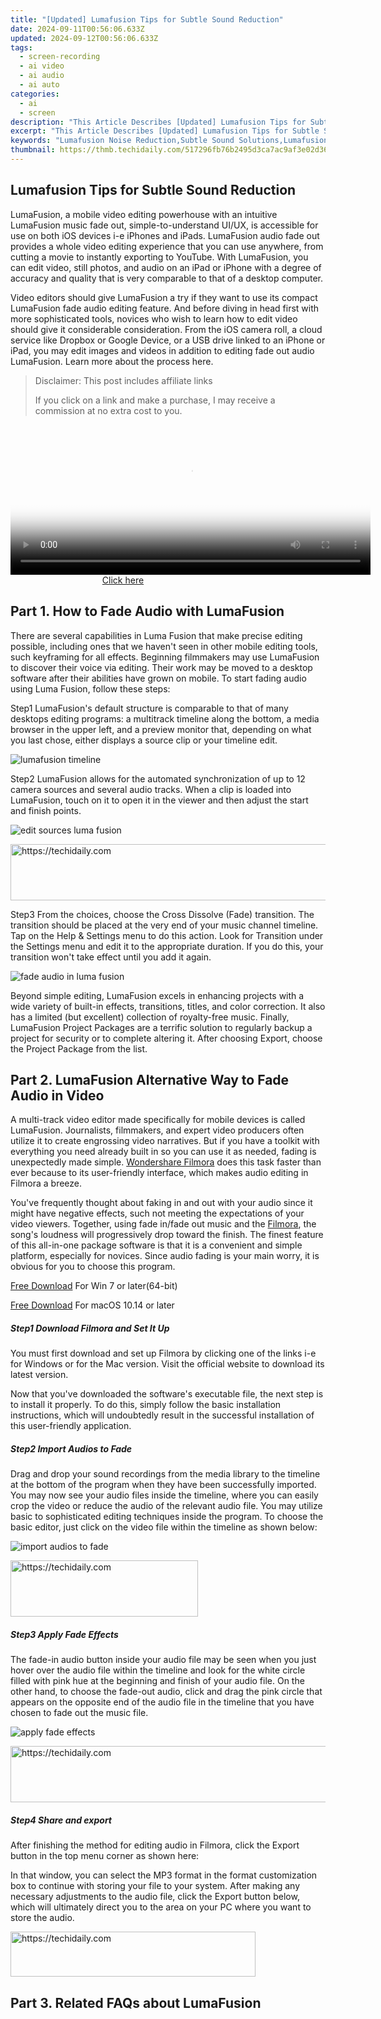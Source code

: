 ```yaml
---
title: "[Updated] Lumafusion Tips for Subtle Sound Reduction"
date: 2024-09-11T00:56:06.633Z
updated: 2024-09-12T00:56:06.633Z
tags: 
  - screen-recording
  - ai video
  - ai audio
  - ai auto
categories: 
  - ai
  - screen
description: "This Article Describes [Updated] Lumafusion Tips for Subtle Sound Reduction"
excerpt: "This Article Describes [Updated] Lumafusion Tips for Subtle Sound Reduction"
keywords: "Lumafusion Noise Reduction,Subtle Sound Solutions,Lumafusion Silence Tips,Sound Control with Lumafusion,Quieting Methods Lumafusion,Reduce Ambient Noise Lumafusion,Lumafusion Quiet Techniques"
thumbnail: https://thmb.techidaily.com/517296fb76b2495d3ca7ac9af3e02d36cfd22dc3a1d76f74a4f77913c7df7881.jpg
---
```


## Lumafusion Tips for Subtle Sound Reduction

LumaFusion, a mobile video editing powerhouse with an intuitive LumaFusion music fade out, simple-to-understand UI/UX, is accessible for use on both iOS devices i-e iPhones and iPads. LumaFusion audio fade out provides a whole video editing experience that you can use anywhere, from cutting a movie to instantly exporting to YouTube. With LumaFusion, you can edit video, still photos, and audio on an iPad or iPhone with a degree of accuracy and quality that is very comparable to that of a desktop computer.

Video editors should give LumaFusion a try if they want to use its compact LumaFusion fade audio editing feature. And before diving in head first with more sophisticated tools, novices who wish to learn how to edit video should give it considerable consideration. From the iOS camera roll, a cloud service like Dropbox or Google Device, or a USB drive linked to an iPhone or iPad, you may edit images and videos in addition to editing fade out audio LumaFusion. Learn more about the process here.


>  Disclaimer: This post includes affiliate links
>
>  If you click on a link and make a purchase, I may receive a commission at no extra cost to you.
>







<!-- affiliate ads begin -->
<span id="1982596">
					<video width="576" height="240" style="cursor:pointer"
           poster="//a.impactradius-go.com/display-clicktoplayimage/1982596.png"
           onclick="if(!this.playClicked){this.play();this.setAttribute('controls',true);this.playClicked=true;}">
	   <source src="//a.impactradius-go.com/display-ad/22993-1982596">
	   <img src="//a.impactradius-go.com/display-clicktoplayimage/1982596.png" style="border: none; height: 100%; width: 100%; object-fit: contain">
	</video>
	<div style="width:360px;text-align:center"><a href="javascript:window.open(decodeURIComponent('https%3A%2F%2Fhomestyler.sjv.io%2Fc%2F5597632%2F1982596%2F22993'), '_blank');void(0);">Click here</a></div>
</span>
<img height="0" width="0" src="https://imp.pxf.io/i/5597632/1982596/22993" style="position:absolute;visibility:hidden;" border="0" />
<!-- affiliate ads end -->




## Part 1\. How to Fade Audio with LumaFusion

There are several capabilities in Luma Fusion that make precise editing possible, including ones that we haven't seen in other mobile editing tools, such keyframing for all effects. Beginning filmmakers may use LumaFusion to discover their voice via editing. Their work may be moved to a desktop software after their abilities have grown on mobile. To start fading audio using Luma Fusion, follow these steps:

Step1 LumaFusion's default structure is comparable to that of many desktops editing programs: a multitrack timeline along the bottom, a media browser in the upper left, and a preview monitor that, depending on what you last chose, either displays a source clip or your timeline edit.

![lumafusion timeline](https://images.wondershare.com/filmora/article-images/2022/07/lumafusion-timeline.jpg)

Step2 LumaFusion allows for the automated synchronization of up to 12 camera sources and several audio tracks. When a clip is loaded into LumaFusion, touch on it to open it in the viewer and then adjust the start and finish points.

![edit sources luma fusion](https://images.wondershare.com/filmora/article-images/2022/07/edit-sources-luma-fusion.jpg)





<!-- affiliate ads begin -->
<a href="https://unicoeye.pxf.io/c/5597632/2134495/18498" target="_top" id="2134495">
  <img src="//a.impactradius-go.com/display-ad/18498-2134495" border="0" alt="https://techidaily.com" width="728" height="90"/>
</a>
<img height="0" width="0" src="https://unicoeye.pxf.io/i/5597632/2134495/18498" style="position:absolute;visibility:hidden;" border="0" />
<!-- affiliate ads end -->




Step3 From the choices, choose the Cross Dissolve (Fade) transition. The transition should be placed at the very end of your music channel timeline. Tap on the Help & Settings menu to do this action. Look for Transition under the Settings menu and edit it to the appropriate duration. If you do this, your transition won't take effect until you add it again.

![fade audio in luma fusion](https://images.wondershare.com/filmora/article-images/2022/07/fade-audio-in-luma-fusion.jpg)

Beyond simple editing, LumaFusion excels in enhancing projects with a wide variety of built-in effects, transitions, titles, and color correction. It also has a limited (but excellent) collection of royalty-free music. Finally, LumaFusion Project Packages are a terrific solution to regularly backup a project for security or to complete altering it. After choosing Export, choose the Project Package from the list.

## Part 2\. LumaFusion Alternative Way to Fade Audio in Video

A multi-track video editor made specifically for mobile devices is called LumaFusion. Journalists, filmmakers, and expert video producers often utilize it to create engrossing video narratives. But if you have a toolkit with everything you need already built in so you can use it as needed, fading is unexpectedly made simple. [Wondershare Filmora](https://tools.techidaily.com/wondershare/filmora/download/) does this task faster than ever because to its user-friendly interface, which makes audio editing in Filmora a breeze.

You've frequently thought about faking in and out with your audio since it might have negative effects, such not meeting the expectations of your video viewers. Together, using fade in/fade out music and the [Filmora](https://tools.techidaily.com/wondershare/filmora/download/), the song's loudness will progressively drop toward the finish. The finest feature of this all-in-one package software is that it is a convenient and simple platform, especially for novices. Since audio fading is your main worry, it is obvious for you to choose this program.

[Free Download](https://tools.techidaily.com/wondershare/filmora/download/) For Win 7 or later(64-bit)

[Free Download](https://tools.techidaily.com/wondershare/filmora/download/) For macOS 10.14 or later

##### Step1 Download Filmora and Set It Up

You must first download and set up Filmora by clicking one of the links i-e for Windows or for the Mac version. Visit the official website to download its latest version.

Now that you've downloaded the software's executable file, the next step is to install it properly. To do this, simply follow the basic installation instructions, which will undoubtedly result in the successful installation of this user-friendly application.

##### Step2 Import Audios to Fade

Drag and drop your sound recordings from the media library to the timeline at the bottom of the program when they have been successfully imported. You may now see your audio files inside the timeline, where you can easily crop the video or reduce the audio of the relevant audio file. You may utilize basic to sophisticated editing techniques inside the program. To choose the basic editor, just click on the video file within the timeline as shown below:

![import audios to fade](https://images.wondershare.com/filmora/guide/add-audio-fade-in-fade-out.jpg)





<!-- affiliate ads begin -->
<a href="https://wigfever.sjv.io/c/5597632/2005196/22899" target="_top" id="2005196">
  <img src="//a.impactradius-go.com/display-ad/22899-2005196" border="0" alt="https://techidaily.com" width="300" height="90"/>
</a>
<img height="0" width="0" src="https://wigfever.sjv.io/i/5597632/2005196/22899" style="position:absolute;visibility:hidden;" border="0" />
<!-- affiliate ads end -->




##### Step3 Apply Fade Effects

The fade-in audio button inside your audio file may be seen when you just hover over the audio file within the timeline and look for the white circle filled with pink hue at the beginning and finish of your audio file. On the other hand, to choose the fade-out audio, click and drag the pink circle that appears on the opposite end of the audio file in the timeline that you have chosen to fade out the music file.

![apply fade effects](https://images.wondershare.com/filmora/guide/add-fade-in-fade-out-markers-timeline.jpg)





<!-- affiliate ads begin -->
<a href="https://appsumo.8odi.net/c/5597632/2123734/7443" target="_top" id="2123734">
  <img src="//a.impactradius-go.com/display-ad/7443-2123734" border="0" alt="https://techidaily.com" width="728" height="90"/>
</a>
<img height="0" width="0" src="https://appsumo.8odi.net/i/5597632/2123734/7443" style="position:absolute;visibility:hidden;" border="0" />
<!-- affiliate ads end -->




##### Step4 Share and export

After finishing the method for editing audio in Filmora, click the Export button in the top menu corner as shown here:

In that window, you can select the MP3 format in the format customization box to continue with storing your file to your system. After making any necessary adjustments to the audio file, click the Export button below, which will ultimately direct you to the area on your PC where you want to store the audio.





<!-- affiliate ads begin -->
<a href="https://aligracehair.sjv.io/c/5597632/2115919/19272" target="_top" id="2115919">
  <img src="//a.impactradius-go.com/display-ad/19272-2115919" border="0" alt="https://techidaily.com" width="392" height="72"/>
</a>
<img height="0" width="0" src="https://aligracehair.sjv.io/i/5597632/2115919/19272" style="position:absolute;visibility:hidden;" border="0" />
<!-- affiliate ads end -->




## Part 3\. Related FAQs about LumaFusion





<!-- affiliate ads begin -->
<span id="1424533">
					<video width="864" height="1536" style="cursor:pointer"
           poster="//a.impactradius-go.com/display-clicktoplayimage/1424533.png"
           onclick="if(!this.playClicked){this.play();this.setAttribute('controls',true);this.playClicked=true;}">
	   <source src="//a.impactradius-go.com/display-ad/16446-1424533">
	   <img src="//a.impactradius-go.com/display-clicktoplayimage/1424533.png" style="border: none; height: 100%; width: 100%; object-fit: contain">
	</video>
	<div style="width:540px;text-align:center"><a href="javascript:window.open(decodeURIComponent('https%3A%2F%2Flaganoo.pxf.io%2Fc%2F5597632%2F1424533%2F16446'), '_blank');void(0);">Click here</a></div>
</span>
<img height="0" width="0" src="https://imp.pxf.io/i/5597632/1424533/16446" style="position:absolute;visibility:hidden;" border="0" />
<!-- affiliate ads end -->




### 1\. How do you fade in a title LumaFusion?

Go to Clip Defaults to do that. You may change the Title and Transition lengths here. Check to check whether the updated defaults have been implemented by adding a new title or transition after making the necessary modifications. By cursorily browsing the title in the browser, you can get a preview.

### 2\. How do you do transitions in LumaFusion?

There are several eye-catching transitions included with LumaFusion. The transition may simply be dragged into the timeline and placed between the two pertinent segments. You may modify the duration of it after it's on the timeline in the same way that you would any other clip. Simply choose Transitions from the Sources box, that's it.

### 3\. How to you split audio and video in LumaFusion?

Within the timeline, tap anywhere and move the mouse left or right to divide a clip in half. The audio from your clip may then be separated in the timeline. To do so, choose the audio channel and then click the pencil-shaped edit button at the bottom of the screen. This will display a variety of choices, including tools for pan, distortion, and volume. The audio editing features in LumaFusion are virtually as spectacular as the visual options—and just as intimidating.

[Free Download](https://tools.techidaily.com/wondershare/filmora/download/) For macOS 10.14 or later

##### Step1 Download Filmora and Set It Up

You must first download and set up Filmora by clicking one of the links i-e for Windows or for the Mac version. Visit the official website to download its latest version.

Now that you've downloaded the software's executable file, the next step is to install it properly. To do this, simply follow the basic installation instructions, which will undoubtedly result in the successful installation of this user-friendly application.

##### Step2 Import Audios to Fade

Drag and drop your sound recordings from the media library to the timeline at the bottom of the program when they have been successfully imported. You may now see your audio files inside the timeline, where you can easily crop the video or reduce the audio of the relevant audio file. You may utilize basic to sophisticated editing techniques inside the program. To choose the basic editor, just click on the video file within the timeline as shown below:

![import audios to fade](https://images.wondershare.com/filmora/guide/add-audio-fade-in-fade-out.jpg)

##### Step3 Apply Fade Effects

The fade-in audio button inside your audio file may be seen when you just hover over the audio file within the timeline and look for the white circle filled with pink hue at the beginning and finish of your audio file. On the other hand, to choose the fade-out audio, click and drag the pink circle that appears on the opposite end of the audio file in the timeline that you have chosen to fade out the music file.

![apply fade effects](https://images.wondershare.com/filmora/guide/add-fade-in-fade-out-markers-timeline.jpg)





<!-- affiliate ads begin -->
<a href="https://aligracehair.sjv.io/c/5597632/2115909/19272" target="_top" id="2115909">
  <img src="//a.impactradius-go.com/display-ad/19272-2115909" border="0" alt="https://techidaily.com" width="120" height="90"/>
</a>
<img height="0" width="0" src="https://aligracehair.sjv.io/i/5597632/2115909/19272" style="position:absolute;visibility:hidden;" border="0" />
<!-- affiliate ads end -->




##### Step4 Share and export

After finishing the method for editing audio in Filmora, click the Export button in the top menu corner as shown here:

In that window, you can select the MP3 format in the format customization box to continue with storing your file to your system. After making any necessary adjustments to the audio file, click the Export button below, which will ultimately direct you to the area on your PC where you want to store the audio.

## Part 3\. Related FAQs about LumaFusion





<!-- affiliate ads begin -->
<a href="https://appsumo.8odi.net/c/5597632/2118314/7443" target="_top" id="2118314">
  <img src="//a.impactradius-go.com/display-ad/7443-2118314" border="0" alt="https://techidaily.com" width="728" height="90"/>
</a>
<img height="0" width="0" src="https://appsumo.8odi.net/i/5597632/2118314/7443" style="position:absolute;visibility:hidden;" border="0" />
<!-- affiliate ads end -->




### 1\. How do you fade in a title LumaFusion?

Go to Clip Defaults to do that. You may change the Title and Transition lengths here. Check to check whether the updated defaults have been implemented by adding a new title or transition after making the necessary modifications. By cursorily browsing the title in the browser, you can get a preview.

### 2\. How do you do transitions in LumaFusion?

There are several eye-catching transitions included with LumaFusion. The transition may simply be dragged into the timeline and placed between the two pertinent segments. You may modify the duration of it after it's on the timeline in the same way that you would any other clip. Simply choose Transitions from the Sources box, that's it.

### 3\. How to you split audio and video in LumaFusion?

Within the timeline, tap anywhere and move the mouse left or right to divide a clip in half. The audio from your clip may then be separated in the timeline. To do so, choose the audio channel and then click the pencil-shaped edit button at the bottom of the screen. This will display a variety of choices, including tools for pan, distortion, and volume. The audio editing features in LumaFusion are virtually as spectacular as the visual options—and just as intimidating.

<ins class="adsbygoogle"
     style="display:block"
     data-ad-format="autorelaxed"
     data-ad-client="ca-pub-7571918770474297"
     data-ad-slot="1223367746"></ins>

<ins class="adsbygoogle"
     style="display:block"
     data-ad-format="autorelaxed"
     data-ad-client="ca-pub-7571918770474297"
     data-ad-slot="1223367746"></ins>



<ins class="adsbygoogle"
     style="display:block"
     data-ad-client="ca-pub-7571918770474297"
     data-ad-slot="8358498916"
     data-ad-format="auto"
     data-full-width-responsive="true"></ins>






<span class="atpl-alsoreadstyle">Also read:</span>
<div><ul>
<li><a href="https://fox-cloud.techidaily.com/new-2024-approved-behind-the-scenes-of-podcast-scripts-tips-and-examples/"><u>[New] 2024 Approved Behind the Scenes of Podcast Scripts Tips and Examples</u></a></li>
<li><a href="https://fox-cloud.techidaily.com/new-2024-approved-bridging-photography-and-cinematography-creating-fusion-videos-using-pixiz/"><u>[New] 2024 Approved Bridging Photography and Cinematography Creating Fusion Videos Using Pixiz</u></a></li>
<li><a href="https://fox-cloud.techidaily.com/new-2024-approved-live-streaming-showdown-obs-vs-wirecast-faceoff/"><u>[New] 2024 Approved Live Streaming Showdown OBS vs Wirecast Faceoff</u></a></li>
<li><a href="https://fox-cloud.techidaily.com/new-2024-approved-the-quintessential-accessories-list-for-sj4000-lovers/"><u>[New] 2024 Approved The Quintessential Accessories List for SJ4000 Lovers</u></a></li>
<li><a href="https://fox-cloud.techidaily.com/new-ae-presets-unleashed-10-essential-design-principles/"><u>[New] AE Presets Unleashed 10 Essential Design Principles</u></a></li>
<li><a href="https://fox-cloud.techidaily.com/new-conquer-the-digital-landscape-10-steps-towards-dominating-smm/"><u>[New] Conquer the Digital Landscape 10 Steps Towards Dominating SMM</u></a></li>
<li><a href="https://fox-cloud.techidaily.com/new-crafting-your-own-google-vr-glasses/"><u>[New] Crafting Your Own Google VR Glasses</u></a></li>
<li><a href="https://fox-cloud.techidaily.com/new-elevating-video-resolution-in-youtube-for-2024/"><u>[New] Elevating Video Resolution in YouTube for 2024</u></a></li>
<li><a href="https://fox-cloud.techidaily.com/new-elevating-your-existence-on-the-web-expanding-your-youtube-following-for-2024/"><u>[New] Elevating Your Existence on the Web Expanding Your Youtube Following for 2024</u></a></li>
<li><a href="https://fox-cloud.techidaily.com/new-in-2024-comprehensive-guide-to-unrestricted-photo-archives/"><u>[New] In 2024, Comprehensive Guide to Unrestricted Photo Archives</u></a></li>
<li><a href="https://fox-cloud.techidaily.com/new-in-2024-elevate-your-content-leading-twitter-video-tools/"><u>[New] In 2024, Elevate Your Content Leading Twitter Video Tools</u></a></li>
<li><a href="https://fox-cloud.techidaily.com/new-in-2024-enhancing-content-visibility-slug-line-tactics/"><u>[New] In 2024, Enhancing Content Visibility Slug Line Tactics</u></a></li>
<li><a href="https://fox-cloud.techidaily.com/new-in-2024-navigate-your-first-successful-windows-11-sound-capture/"><u>[New] In 2024, Navigate Your First Successful Windows 11 Sound Capture</u></a></li>
<li><a href="https://fox-cloud.techidaily.com/new-in-2024-tech-trends-unveiled-excellence-in-vr-treadmills/"><u>[New] In 2024, Tech Trends Unveiled Excellence in VR Treadmills</u></a></li>
<li><a href="https://fox-cloud.techidaily.com/new-open-access-mindful-harmonies/"><u>[New] Open Access Mindful Harmonies</u></a></li>
<li><a href="https://fox-cloud.techidaily.com/new-pinnacle-of-meme-artistry-program/"><u>[New] Pinnacle of Meme Artistry Program</u></a></li>
<li><a href="https://screen-activity-recording.techidaily.com/new-step-by-step-guide-to-flawless-zoom-screen-sharing-for-2024/"><u>[New] Step-by-Step Guide to Flawless Zoom Screen Sharing for 2024</u></a></li>
<li><a href="https://fox-cloud.techidaily.com/new-the-fabric-of-future-cutting-edge-vr-technology/"><u>[New] The Fabric of Future Cutting-Edge VR Technology</u></a></li>
<li><a href="https://fox-cloud.techidaily.com/updated-2024-approved-a-comprehensive-look-at-uploading-images-to-youtube/"><u>[Updated] 2024 Approved A Comprehensive Look at Uploading Images to YouTube</u></a></li>
<li><a href="https://fox-cloud.techidaily.com/updated-2024-approved-chromebook-pitch-and-timbre-control-guide-the-leading-online-speech-modifiers/"><u>[Updated] 2024 Approved Chromebook Pitch and Timbre Control Guide The Leading Online Speech Modifiers</u></a></li>
<li><a href="https://fox-cloud.techidaily.com/updated-2024-approved-iphone-ringtones-a-guide-to-personalized-sound-choices/"><u>[Updated] 2024 Approved IPhone Ringtones A Guide to Personalized Sound Choices</u></a></li>
<li><a href="https://fox-cloud.techidaily.com/updated-2024-approved-the-photographers-manual-how-to-crop-images-seamlessly-online/"><u>[Updated] 2024 Approved The Photographer's Manual How To Crop Images Seamlessly Online</u></a></li>
<li><a href="https://fox-cloud.techidaily.com/updated-2024-approved-unlocking-the-secrets-of-seamless-video-and-picture-upload-w11/"><u>[Updated] 2024 Approved Unlocking the Secrets of Seamless Video & Picture Upload W11</u></a></li>
<li><a href="https://screen-video-capture.techidaily.com/updated-adjust-macs-captured-screen-storage-place/"><u>[Updated] Adjust Mac's Captured Screen Storage Place</u></a></li>
<li><a href="https://fox-cloud.techidaily.com/updated-boost-your-imagery-title-placement-techniques-on-video-clips-with-photos-for-2024/"><u>[Updated] Boost Your Imagery Title Placement Techniques on Video Clips with Photos for 2024</u></a></li>
<li><a href="https://fox-cloud.techidaily.com/updated-essential-guide-using-ifunnys-memetic-app-for-2024/"><u>[Updated] Essential Guide Using iFunny's Memetic App for 2024</u></a></li>
<li><a href="https://fox-cloud.techidaily.com/updated-in-2024-economical-aerial-aviators-affordable-drones-guide-(500/"><u>[Updated] In 2024, Economical Aerial Aviators Affordable Drones Guide <$500</u></a></li>
<li><a href="https://fox-cloud.techidaily.com/updated-in-2024-revolutionizing-text-design-top-10-after-effects-templates/"><u>[Updated] In 2024, Revolutionizing Text Design Top 10 After Effects Templates</u></a></li>
<li><a href="https://fox-cloud.techidaily.com/updated-master-the-unboxing-game-strategies-for-more-viral-videos-and-likes/"><u>[Updated] Master the Unboxing Game Strategies for More Viral Videos and Likes</u></a></li>
<li><a href="https://fox-cloud.techidaily.com/updated-mastery-over-cloud-expenses-cheapest-options-showcased/"><u>[Updated] Mastery Over Cloud Expenses Cheapest Options Showcased</u></a></li>
<li><a href="https://fox-cloud.techidaily.com/updated-pixel-personality-through-tunes-and-sounds-for-2024/"><u>[Updated] Pixel Personality Through Tunes and Sounds for 2024</u></a></li>
<li><a href="https://facebook-clips.techidaily.com/updated-resolve-ipadiphone-fb-video-playback-delays/"><u>[Updated] Resolve iPad/iPhone FB Video Playback Delays</u></a></li>
<li><a href="https://screen-activity-recording.techidaily.com/2024-approved-prime-pc-idle-gaming-selections/"><u>2024 Approved Prime PC Idle Gaming Selections</u></a></li>
<li><a href="https://fox-cloud.techidaily.com/bridging-gaps-preventing-video-holds-in-photoshoots-for-2024/"><u>Bridging Gaps Preventing Video Holds in Photoshoots for 2024</u></a></li>
<li><a href="https://fox-cloud.techidaily.com/disabling-or-enabling-pip-mode-youtube-on-iphone-guide/"><u>Disabling or Enabling PIP Mode YouTube on iPhone Guide</u></a></li>
<li><a href="https://youtube-videos.techidaily.com/in-2024-bring-playlists-down-to-youtube-the-5-best-conversion-resources/"><u>In 2024, Bring Playlists Down to YouTube The 5 Best Conversion Resources</u></a></li>
<li><a href="https://fox-cloud.techidaily.com/in-2024-dive-into-advanced-3d-text-creation-in-photosophy/"><u>In 2024, Dive Into Advanced 3D Text Creation in PHOTOSOPHY</u></a></li>
<li><a href="https://fox-cloud.techidaily.com/in-2024-mastering-snapchats-spotlight-system/"><u>In 2024, Mastering Snapchat's Spotlight System</u></a></li>
<li><a href="https://fox-cloud.techidaily.com/in-2024-yuneec-typhoon-h-exposed-drone-review-in-detail/"><u>In 2024, Yuneec Typhoon H Exposed Drone Review in Detail</u></a></li>
<li><a href="https://tech-savvy.techidaily.com/navigating-technological-speak-29-key-ai-concepts/"><u>Navigating Technological Speak: 29 Key AI Concepts</u></a></li>
<li><a href="https://ai-driven-video-production.techidaily.com/new-in-2024-try-before-you-buy-90-day-final-cut-pro-free-trial-offer/"><u>New In 2024, Try Before You Buy 90-Day Final Cut Pro Free Trial Offer</u></a></li>
<li><a href="https://fox-cloud.techidaily.com/streamlined-steps-simplifying-fishy-voice-swaps-on-windows-pcs/"><u>Streamlined Steps Simplifying Fishy Voice Swaps on Windows PCs</u></a></li>
<li><a href="https://fox-cloud.techidaily.com/syncing-youtube-audio-to-film-compositions-for-2024/"><u>Syncing YouTube Audio to Film Compositions for 2024</u></a></li>
<li><a href="https://screen-recording.techidaily.com/the-complete-handbook-for-saving-movies-on-desktop-laptop-and-android/"><u>The Complete Handbook for Saving Movies on Desktop, Laptop & Android</u></a></li>
<li><a href="https://fox-cloud.techidaily.com/tomorrows-digital-playground-a-comparative-study-of-metaverse-and-omniverse-for-2024/"><u>Tomorrow's Digital Playground A Comparative Study of Metaverse & Omniverse for 2024</u></a></li>
<li><a href="https://fox-cloud.techidaily.com/top-10-free-graphics-websites-a-compreran-analysis/"><u>Top 10 FREE Graphics Websites A Compreran Analysis</u></a></li>
<li><a href="https://fox-cloud.techidaily.com/ultimate-drone-collection-available-now-for-2024/"><u>Ultimate Drone Collection Available Now for 2024</u></a></li>
<li><a href="https://tech-haven.techidaily.com/unlock-ais-full-potential-with-these-5-essential-tips-for-expert-chatgpt-prompt-creation/"><u>Unlock AI's Full Potential with These 5 Essential Tips for Expert ChatGPT Prompt Creation</u></a></li>
<li><a href="https://common-error.techidaily.com/windows-11-taskbar-not-hiding-solved/"><u>Windows 11 Taskbar Not Hiding [Solved]</u></a></li>
</ul></div>




